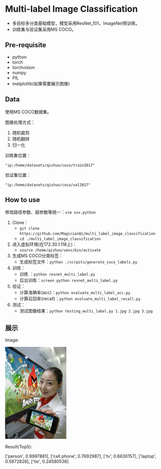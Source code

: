 # Multi-label Image Classification

* 多目标多分类基础模型，模型采用ResNet_101，ImageNet预训练。
* 训练集与验证集采用MS COCO。

## Pre-requisite

* python
* torch
* torchvision
* numpy
* PIL
* matplotlib(如果需要展示图像)

## Data

使用MS COCO数据集。

图像处理方式：

1. 随机裁剪
2. 随机翻转
3. 归一化

训练集位置：
    
    "ip:/home/datasets/qishuo/coco/train2017"

验证集位置：

    "ip:/home/datasets/qishuo/coco/val2017"

## How to use
修改路径参数、超参数等统一：`vim xxx.python`
1. Clone：
    * `git clone https://github.com/MagicianQi/multi_label_image_classification`
    * `cd ./multi_label_image_classification`
2. 进入虚拟环境(在172.30.1.118上)：
    * `source /home/qishuo/venv/bin/activate`
3. 生成MS COCO分类标签：
    * 生成标签文件：`python ./scrpits/generate_coco_labels.py`  
4. 训练：
    * 训练 ：`python resnet_multi_label.py`
    * 后台训练：`screen python resnet_multi_label.py`
5. 验证：
    * 计算准确率(acc)：`python evaluate_multi_label_acc.py`
    * 计算召回率(recall)：`python evaluate_multi_label_recall.py`
6. 测试：
    * 测试图像结果：`python testing_multi_label.py 1.jpg 2.jpg 3.jpg`

## 展示
Image:

<img src="./test_imgs/5711804442_1d88779ff6_o.jpg" width="200" height="300">

Result(Top5):

['person', 0.9997881], ['cell phone', 0.7692987], ['tv', 0.6630157], ['laptop', 0.5872826], ['tie', 0.24580538]
